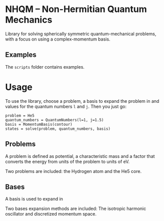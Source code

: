 NHQM – Non-Hermitian Quantum Mechanics
======================================

Library for solving spherically symmetric quantum-mechanical problems, with a focus on using a complex-momentum basis.

Examples
--------
The `scripts` folder contains examples.


Usage
=====

To use the library, choose a problem, a basis to expand the problem in and values for the quantum numbers `l` and `j`. Then you just go:

    problem = He5
    quantum_numbers = QuantumNumbers(l=1, j=1.5)
    basis = MomentumBasis(contour)
    states = solve(problem, quantum_numbers, basis)


Problems
--------

A problem is defined as potential, a characteristic mass and a factor that converts the energy from units of the problem to units of eV.
 
Two problems are included: the Hydrogen atom and the He5 core.
 
Bases
-----

A basis is used to expand in

Two bases expansion methods are included: The isotropic harmonic oscillator and discretized momentum space.
